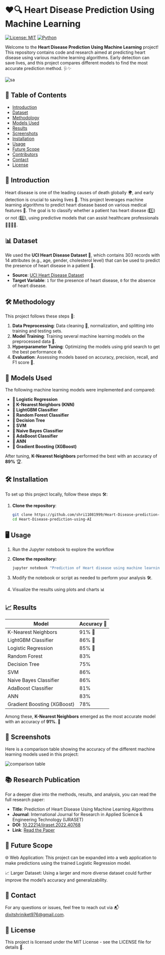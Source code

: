 # ❤️🔍 Heart Disease Prediction Using Machine Learning

[![License: MIT](https://img.shields.io/badge/License-MIT-blue.svg)](https://opensource.org/licenses/MIT)
[![Python](https://img.shields.io/badge/Python-3.x-brightgreen.svg)](https://www.python.org/)

Welcome to the **Heart Disease Prediction Using Machine Learning** project! This repository contains code and research aimed at predicting heart disease using various machine learning algorithms. Early detection can save lives, and this project compares different models to find the most accurate prediction method. 🩺✨

![sa](https://github.com/user-attachments/assets/39daf173-8b1d-4491-92e8-4a6286b9d47a)

## 📝 Table of Contents
- [Introduction](#introduction)
- [Dataset](#dataset)
- [Methodology](#methodology)
- [Models Used](#models-used)
- [Results](#results)
- [Screenshots](#screenshots)
- [Installation](#installation)
- [Usage](#usage)
- [Future Scope](#future-scope)
- [Contributors](#contributors)
- [Contact](#contact)
- [License](#license)

## 🚀 Introduction

Heart disease is one of the leading causes of death globally 🌍, and early detection is crucial to saving lives 💓. This project leverages machine learning algorithms to predict heart disease based on various medical features 🧠. The goal is to classify whether a patient has heart disease (1️⃣) or not (0️⃣), using predictive models that can assist healthcare professionals 👩‍⚕️👨‍⚕️.

## 📊 Dataset

We used the **UCI Heart Disease Dataset** 💽, which contains 303 records with 14 attributes (e.g., age, gender, cholesterol level) that can be used to predict the presence of heart disease in a patient 🏥.

- **Source**: [UCI Heart Disease Dataset](https://archive.ics.uci.edu/ml/datasets/heart+disease)
- **Target Variable**: `1` for the presence of heart disease, `0` for the absence of heart disease.

## 🛠️ Methodology

This project follows these steps 🔄:

1. **Data Preprocessing**: Data cleaning 🧼, normalization, and splitting into training and testing sets.
2. **Model Training**: Training several machine learning models on the preprocessed data 🎯.
3. **Hyperparameter Tuning**: Optimizing the models using grid search to get the best performance ⚙️.
4. **Evaluation**: Assessing models based on accuracy, precision, recall, and F1 score 🏅.

## 🤖 Models Used

The following machine learning models were implemented and compared:

- **🔹 Logistic Regression**
- **🔹 K-Nearest Neighbors (KNN)**
- **🔹 LightGBM Classifier**
- **🔹 Random Forest Classifier**
- **🔹 Decision Tree**
- **🔹 SVM**
- **🔹 Naive Bayes Classifier**
- **🔹 AdaBoost Classifier**
- **🔹 ANN**
- **🔹 Gradient Boosting (XGBoost)**

After tuning, **K-Nearest Neighbors** performed the best with an accuracy of **89%** 🏆.

## 🛠️ Installation

To set up this project locally, follow these steps 🛠️:

1. **Clone the repository**:
   ```bash
   git clone https://github.com/shri11081999/Heart-Disease-prediction-using-AI.git
   cd Heart-Disease-prediction-using-AI

## 🖥️ Usage

1. Run the Jupyter notebook to explore the workflow

1. **Clone the repository:**

   ```bash
   jupyter notebook "Prediction of Heart disease using machine learning algorithm.ipynb"

2. Modify the notebook or script as needed to perform your analysis 🛠️.

3. Visualize the results using plots and charts 📊

## 📈 Results

| Model                      | Accuracy 🎯 |
| --------------------------- | ----------- |
| K-Nearest Neighbors         | 91% 🥇    |
| LightGBM Classifier         | 86% 🥈    |
| Logistic Regression         | 85% 🥉    |
| Random Forest               | 83%       |
| Decision Tree               | 75%       |
| SVM                         | 86%       |
| Naive Bayes Classifier      | 86%       | 
| AdaBoost Classifier         | 81%       | 
| ANN                         | 83%       |
| Gradient Boosting (XGBoost) | 78%       |

Among these, **K-Nearest Neighbors** emerged as the most accurate model with an accuracy of **91%**. 🌟

## 📸 Screenshots

Here is a comparison table showing the accuracy of the different machine learning models used in this project:

![comparison table](https://github.com/user-attachments/assets/9368c3e9-9810-4b25-af64-fb1273445351)

## 📚 Research Publication

For a deeper dive into the methods, results, and analysis, you can read the full research paper:

- **Title**: Prediction of Heart Disease Using Machine Learning Algorithms
- **Journal**: International Journal for Research in Applied Science & Engineering Technology (IJRASET)
- **DOI**: [10.22214/ijraset.2022.40768](https://doi.org/10.22214/ijraset.2022.40768)
- **Link**: [Read the Paper](https://doi.org/10.22214/ijraset.2022.40768)

## 🎯 Future Scope

🌐 Web Application: This project can be expanded into a web application to make predictions using the trained Logistic Regression model.

📈 Larger Dataset: Using a larger and more diverse dataset could further improve the model’s accuracy and generalizability.

## 📧 Contact
For any questions or issues, feel free to reach out via 📬 dixitshriniket976@gmail.com.

## 📜 License
This project is licensed under the MIT License - see the LICENSE file for details 📄.
